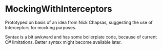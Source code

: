 # MockingWithInterceptors
Prototyped on basis of an idea from Nick Chapsas, suggesting the use of Interceptors for mocking purposes.

Syntax is a bit awkward and has some boilerplate code, because of current C# limitations. Better syntax might become available later.
